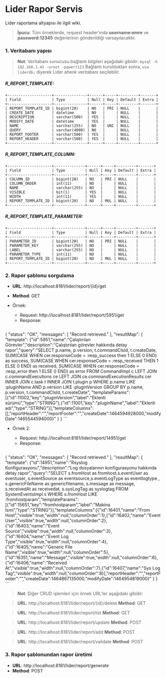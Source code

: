 # Lider Rapor Servis

Lider raporlama altyapısı ile ilgili wiki.

> **İpucu**: Tüm örneklerde, request header'ında **username:emre** ve **password:12345** değerlerinin gönderildiği varsayılacaktır.

### 1. Veritabanı yapısı

> **Not**: Veritabanı sunucusu bağlantı bilgileri aşağıdaki gibidir:
> `mysql -h 192.168.1.41 -uroot -pqwert123`
> Bağlantı kurulduktan sonra, `use liderdb;` diyerek Lider ahenk veritabanı seçilebilir.

##### R_REPORT_TEMPLATE:

```
+--------------------+---------------+------+-----+---------+-------+
| Field              | Type          | Null | Key | Default | Extra |
+--------------------+---------------+------+-----+---------+-------+
| REPORT_TEMPLATE_ID | bigint(20)    | NO   | PRI | NULL    |       |
| CREATE_DATE        | datetime      | NO   |     | NULL    |       |
| DESCRIPTION        | varchar(500)  | YES  |     | NULL    |       |
| MODIFY_DATE        | datetime      | YES  |     | NULL    |       |
| NAME               | varchar(255)  | NO   | UNI | NULL    |       |
| QUERY              | varchar(4000) | NO   |     | NULL    |       |
| REPORT_FOOTER      | varchar(500)  | YES  |     | NULL    |       |
| REPORT_HEADER      | varchar(500)  | YES  |     | NULL    |       |
+--------------------+---------------+------+-----+---------+-------+
```

##### R_REPORT_TEMPLATE_COLUMN:

```
+--------------------+--------------+------+-----+---------+-------+
| Field              | Type         | Null | Key | Default | Extra |
+--------------------+--------------+------+-----+---------+-------+
| COLUMN_ID          | bigint(20)   | NO   | PRI | NULL    |       |
| COLUMN_ORDER       | int(11)      | NO   |     | NULL    |       |
| NAME               | varchar(255) | NO   |     | NULL    |       |
| VISIBLE            | bit(1)       | YES  |     | NULL    |       |
| WIDTH              | int(11)      | YES  |     | NULL    |       |
| REPORT_TEMPLATE_ID | bigint(20)   | NO   | MUL | NULL    |       |
+--------------------+--------------+------+-----+---------+-------+
```

##### R_REPORT_TEMPLATE_PARAMETER:

```
+--------------------+--------------+------+-----+---------+-------+
| Field              | Type         | Null | Key | Default | Extra |
+--------------------+--------------+------+-----+---------+-------+
| PARAMETER_ID       | bigint(20)   | NO   | PRI | NULL    |       |
| PARAMETER_KEY      | varchar(255) | NO   |     | NULL    |       |
| LABEL              | varchar(255) | NO   |     | NULL    |       |
| PARAMETER_TYPE     | int(11)      | NO   |     | NULL    |       |
| REPORT_TEMPLATE_ID | bigint(20)   | NO   | MUL | NULL    |       |
+--------------------+--------------+------+-----+---------+-------+
```

### 2. Rapor şablonu sorgulama

* **URL**: http://localhost:8181/lider/report/{id}/get
* **Method**: GET
* Örnek:

    * Request: http://localhost:8181/lider/report/5951/get
    * Response:

    ```json
{
"status": "OK",
"messages": [ "Record retrieved." ],
"resultMap": {
"template": {"id":5951,"name":"Çalıştırılan Görevler","description":"Çalıştırılan görevler hakkında detay rapor","query":"SELECT p.name, p.version, t.commandClsId, t.createDate, SUM(CASE WHEN cer.responseCode = :resp_success then 1 ELSE 0 END) as success, SUM(CASE WHEN cer.responseCode = :resp_received THEN 1 ELSE 0 END) as received, SUM(CASE WHEN cer.responseCode = :resp_error then 1 ELSE 0 END) as error FROM CommandImpl c LEFT JOIN c.commandExecutions ce LEFT JOIN ce.commandExecutionResults cer INNER JOIN c.task t INNER JOIN t.plugin p WHERE p.name LIKE :pluginName AND p.version LIKE :pluginVersion GROUP BY p.name, p.version, t.commandClsId, t.createDate", "templateParams": [{"id":11002,"key":"pluginVersion","label":"Eklenti sürümü","type":"STRING"},{"id":11001,"key":"pluginName","label":"Eklenti adı","type":"STRING"}],"templateColumns":[],"reportHeader":"","reportFooter":"","createDate":1464594928000,"modifyDate":1465544594000}"
}
}
    ```

* Örnek 2:

    * Request: http://localhost:8181/lider/report/14951/get
    * Response:

    ```json
{
"status": "OK",
"messages": [ "Record retrieved." ],
"resultMap": {
"template": {"id":14951,"name":"Rsyslog Konfigurasyonu","description":"Log dosyalarının konfigurasyonu hakkında detay rapor","query":"SELECT s.fromHost as fromhost,s.eventUser as eventuser, s.eventSource as eventsource,s.eventLogType as eventlogtype , s.genericFileName as genericfilename, s.message as message, s.receivedAt as receivedat, s.sysLogTag as syslogtag FROM SystemEventsImpl s WHERE s.fromHost LIKE :fromhostparam","templateParams":[{"id":15651,"key":"fromhostparam","label":"Makina İsmi","type":"STRING"}],"templateColumns":[{"id":16401,"name":"From Host","visible":true,"width":null,"columnOrder":1},{"id":16402,"name":"Event User","visible":true,"width":null,"columnOrder":2},{"id":16403,"name":"Event Source","visible":true,"width":null,"columnOrder":3},{"id":16404,"name":"Event Log Type","visible":true,"width":null,"columnOrder":4},{"id":16405,"name":"Generic File Name","visible":true,"width":null,"columnOrder":5},{"id":16351,"name":"Message","visible":true,"width":null,"columnOrder":6},{"id":16406,"name":"Received At","visible":true,"width":null,"columnOrder":7},{"id":16407,"name":"Sys Log Tag","visible":true,"width":null,"columnOrder":8}],"reportHeader":"","reportFooter":"","createDate":1464867135000,"modifyDate":1464954819000}"
}
}
    ```

> **Not**: Diğer CRUD işlemleri için örnek URL'ler aşağıdaki gibidir: 

> **URL**: http://localhost:8181/lider/report/{id}/delete **Method**: GET

> **URL**: http://localhost:8181/lider/report/list **Method**: GET

> **URL**: http://localhost:8181/lider/report/update **Method**: POST

> **URL**: http://localhost:8181/lider/report/add **Method**: POST

> **URL**: http://localhost:8181/lider/report/validate **Method**: POST

### 3. Rapor şablonundan rapor üretimi

* **URL**: http://localhost:8181/lider/report/generate
* **Method**: POST

